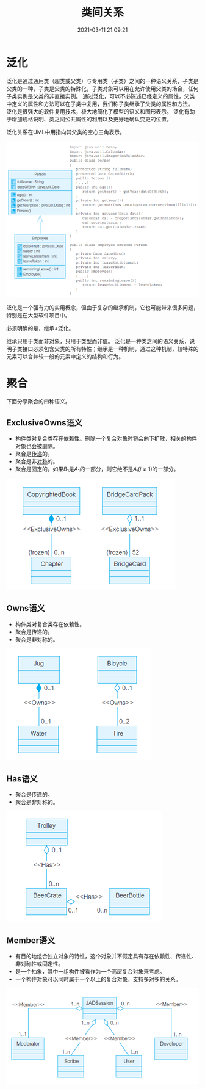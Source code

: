 ﻿---
title: 类间关系
date: 2021-03-11 21:09:21
summary: 本文分享一些类间关系，例如泛化、聚合。
tags:
- 面向对象
- 软件工程
categories:
- 软件工程
---

# 泛化

泛化是通过通用类（超类或父类）与专用类（子类）之间的一种语义关系，子类是父类的一种，子类是父类的特殊化，子类对象可以用在允许使用父类的场合，任何子类实例是父类的非直接实例。
通过泛化，可以不必陈述已经定义的属性，父类中定义的属性和方法可以在子类中复用，我们称子类继承了父类的属性和方法。
泛化是很强大的软件复用技术，极大地简化了模型的语义和图形表示。
泛化有助于增加规格说明、类之间公共属性的利用以及更好地确认变更的位置。

泛化关系在UML中用指向其父类的空心三角表示。

![](../../../images/软件工程/面向对象/类间关系/1.png)

泛化是一个强有力的实用概念，但由于复杂的继承机制，它也可能带来很多问题，特别是在大型软件项目中。

必须明确的是，继承$≠$泛化。

继承只用于类而非对象，只用于类型而非值。
泛化是一种类之间的语义关系，说明子类接口必须包含父类的所有特性；继承是一种机制，通过这种机制，较特殊的元素可以合并较一般的元素中定义的结构和行为。

# 聚合

下面分享聚合的四种语义。

## ExclusiveOwns语义

- 构件类对复合类存在依赖性。删除一个复合对象时将会向下扩散，相关的构件对象也会被删除。
- 聚合是[传递](https://blankspace.blog.csdn.net/article/details/113789378)的。
- 聚合是非[对称](https://blankspace.blog.csdn.net/article/details/113789378)的。
- 聚合是固定的。如果$B_{1}$是$A_{1}$的一部分，则它绝不是$A_{i}(i\neq{1})$的一部分。

![](../../../images/软件工程/面向对象/类间关系/2.png)

## Owns语义

- 构件类对复合类存在依赖性。
- 聚合是传递的。
- 聚合是非对称的。

![](../../../images/软件工程/面向对象/类间关系/3.png)

## Has语义

- 聚合是传递的。
- 聚合是非对称的。

![](../../../images/软件工程/面向对象/类间关系/4.png)

## Member语义

- 有目的地组合独立对象的特性，这个对象并不假定具有存在依赖性、传递性、非对称性或固定性。
- 是一个抽象，其中一组构件被看作为一个高层复合对象来考虑。
- 一个构件对象可以同时属于一个以上的复合对象，支持多对多的关系。

![](../../../images/软件工程/面向对象/类间关系/5.png)
